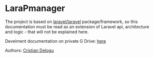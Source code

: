# LaraPmanager
The project is based on [laravel/laravel](https://github.com/laravel/laravel) package/framework, 
so this documentation must be read as an extension of Laravel api, architecture and logic - that will not be explained here.

Develment documentation on private G Drive: [here](https://drive.google.com/open?id=1_LZvV6bq8VrLgVGrpyrED18hCj4UFVOj)





Authors: [Cristian Delogu](mailto:cristian.delogu@netify.it)

